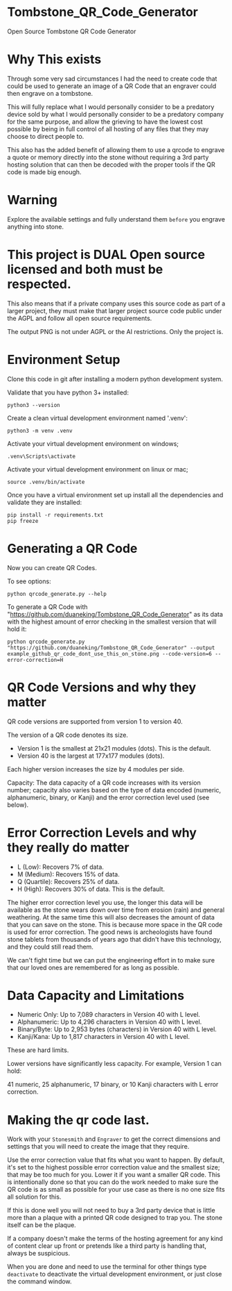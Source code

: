 # Tombstone_QR_Code_Generator
Open Source Tombstone QR Code Generator

# Why This exists

Through some very sad circumstances I had the need to create code that could be used to generate an image of a QR Code that an engraver could then engrave on a tombstone.

This will fully replace what I would personally consider to be a predatory device sold by what I would personally consider to be a predatory company for the same purpose, and allow the grieving to have the lowest cost possible by being in full control of all hosting of any files that they may choose to direct people to.

This also has the added benefit of allowing them to use a qrcode to engrave a quote or memory directly into the stone without requiring a 3rd party hosting solution that can then be decoded with the proper tools if the QR code is made big enough.

# Warning
Explore the available settings and fully understand them `before` you engrave anything into stone.

# This project is DUAL Open source licensed and both must be respected.

This also means that if a private company uses this source code as part of a larger project, they must make that larger project source code public under the AGPL and follow all open source requirements.

The output PNG is not under AGPL or the AI restrictions. Only the project is.

# Environment Setup

Clone this code in git after installing a modern python development system.

Validate that you have python 3+ installed:

```
python3 --version
```

Create a clean virtual development environment named '.venv':

```
python3 -m venv .venv
```

Activate your virtual development environment on windows;

```
.venv\Scripts\activate
```

Activate your virtual development environment on linux or mac;

```
source .venv/bin/activate
```

Once you have a virtual environment set up install all the dependencies and validate they are installed:

```
pip install -r requirements.txt
pip freeze
```

# Generating a QR Code

Now you can create QR Codes.

To see options:
```
python qrcode_generate.py --help
```

To generate a QR Code with "https://github.com/duaneking/Tombstone_QR_Code_Generator" as its data with the highest amount of error checking in the smallest version that will hold it:

```
python qrcode_generate.py "https://github.com/duaneking/Tombstone_QR_Code_Generator" --output example_github_qr_code_dont_use_this_on_stone.png --code-version=6 --error-correction=H
```

# QR Code Versions and why they matter

QR code versions are supported from version 1 to version 40.

The version of a QR code denotes its size.
- Version 1 is the smallest at 21x21 modules (dots).  This is the default.
- Version 40 is the largest at 177x177 modules (dots).

Each higher version increases the size by 4 modules per side. 

Capacity: The data capacity of a QR code increases with its version number; capacity also varies based on the type of data encoded (numeric, alphanumeric, binary, or Kanji) and the error correction level used (see below).

# Error Correction Levels and why they really do matter
- L (Low): Recovers 7% of data.
- M (Medium): Recovers 15% of data.
- Q (Quartile): Recovers 25% of data.
- H (High): Recovers 30% of data. This is the default.

The higher error correction level you use, the longer this data will be available as the stone wears down over time from erosion (rain) and general weathering. At the same time this will also decreases the amount of data that you can save on the stone. This is because more space in the QR code is used for error correction. The good news is archeologists have found stone tablets from thousands of years ago that didn't have this technology, and they could still read them.

We can't fight time but we can put the engineering effort in to make sure that our loved ones are remembered for as long as possible.

# Data Capacity and Limitations
- Numeric Only: Up to 7,089 characters in Version 40 with L level.
- Alphanumeric: Up to 4,296 characters in Version 40 with L level.
- Binary/Byte: Up to 2,953 bytes (characters) in Version 40 with L level.
- Kanji/Kana: Up to 1,817 characters in Version 40 with L level.

These are hard limits.

Lower versions have significantly less capacity. For example, Version 1 can hold:

41 numeric, 25 alphanumeric, 17 binary, or 10 Kanji characters with L error correction.

# Making the qr code last.
Work with your `Stonesmith` and `Engraver` to get the correct dimensions and settings that you will need to create the image that they require.

Use the error correction value that fits what you want to happen.  By default, it's set to the highest possible error correction value and the smallest size; that may be too much for you. Lower it if you want a smaller QR code. This is intentionally done so that you can do the work needed to make sure the QR code is as small as possible for your use case as there is no one size fits all solution for this.

If this is done well you will not need to buy a 3rd party device that is little more than a plaque with a printed QR code designed to trap you. The stone itself can be the plaque.

If a company doesn't make the terms of the hosting agreement for any kind of content clear up front or pretends like a third party is handling that, always be suspicious.

When you are done and need to use the terminal for other things type `deactivate` to deactivate the virtual development environment, or just close the command window.
